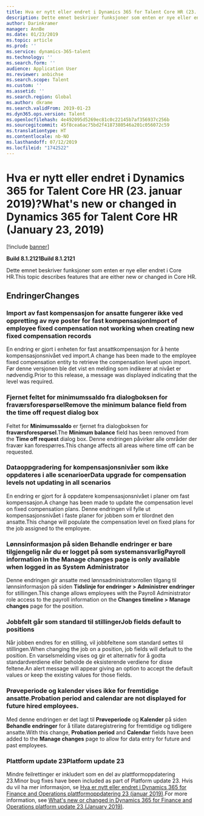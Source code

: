 ```yaml
---
title: Hva er nytt eller endret i Dynamics 365 for Talent Core HR (23. januar 2019)?
description: Dette emnet beskriver funksjoner som enten er nye eller endret i Microsoft Dynamics 365 for Talent Core HR.
author: Darinkramer
manager: AnnBe
ms.date: 01/23/2019
ms.topic: article
ms.prod: ''
ms.service: dynamics-365-talent
ms.technology: ''
ms.search.form: ''
audience: Application User
ms.reviewer: anbichse
ms.search.scope: Talent
ms.custom: ''
ms.assetid: ''
ms.search.region: Global
ms.author: dkrame
ms.search.validFrom: 2019-01-23
ms.dyn365.ops.version: Talent
ms.openlocfilehash: 4e492095d5269ec81c0c22145b7af356937c256b
ms.sourcegitcommit: 45f8cea6ac75bd2f4187380546a201c056072c59
ms.translationtype: HT
ms.contentlocale: nb-NO
ms.lasthandoff: 07/12/2019
ms.locfileid: "1742522"
---
```

# <a name="whats-new-or-changed-in-dynamics-365-for-talent-core-hr-january-23-2019"></a><span data-ttu-id="78ffe-103">Hva er nytt eller endret i Dynamics 365 for Talent Core HR (23. januar 2019)?</span><span class="sxs-lookup"><span data-stu-id="78ffe-103">What's new or changed in Dynamics 365 for Talent Core HR (January 23, 2019)</span></span>

[!include [banner](includes/banner.md)]

<span data-ttu-id="78ffe-104">**Build 8.1.2121**</span><span class="sxs-lookup"><span data-stu-id="78ffe-104">**Build 8.1.2121**</span></span>

<span data-ttu-id="78ffe-105">Dette emnet beskriver funksjoner som enten er nye eller endret i Core HR.</span><span class="sxs-lookup"><span data-stu-id="78ffe-105">This topic describes features that are either new or changed in Core HR.</span></span>

## <a name="changes"></a><span data-ttu-id="78ffe-106">Endringer</span><span class="sxs-lookup"><span data-stu-id="78ffe-106">Changes</span></span>

### <a name="import-of-employee-fixed-compensation-not-working-when-creating-new-fixed-compensation-records"></a><span data-ttu-id="78ffe-107">Import av fast kompensasjon for ansatte fungerer ikke ved oppretting av nye poster for fast kompensasjon</span><span class="sxs-lookup"><span data-stu-id="78ffe-107">Import of employee fixed compensation not working when creating new fixed compensation records</span></span>
<span data-ttu-id="78ffe-108">En endring er gjort i enheten for fast ansattkompensasjon for å hente kompensasjonsnivået ved import.</span><span class="sxs-lookup"><span data-stu-id="78ffe-108">A change has been made to the employee fixed compensation entity to retrieve the compensation level upon import.</span></span> <span data-ttu-id="78ffe-109">Før denne versjonen ble det vist en melding som indikerer at nivået er nødvendig.</span><span class="sxs-lookup"><span data-stu-id="78ffe-109">Prior to this release, a message was displayed indicating that the level was required.</span></span>

### <a name="remove-the-minimum-balance-field-from-the-time-off-request-dialog-box"></a><span data-ttu-id="78ffe-110">Fjernet feltet for minimumssaldo fra dialogboksen for fraværsforespørsel</span><span class="sxs-lookup"><span data-stu-id="78ffe-110">Remove the minimum balance field from the time off request dialog box</span></span>
<span data-ttu-id="78ffe-111">Feltet for **Minimumssaldo** er fjernet fra dialogboksen for **fraværsforespørsel**.</span><span class="sxs-lookup"><span data-stu-id="78ffe-111">The **Minimum balance** field has been removed from the **Time off request** dialog box.</span></span> <span data-ttu-id="78ffe-112">Denne endringen påvirker alle områder der fravær kan forespørres.</span><span class="sxs-lookup"><span data-stu-id="78ffe-112">This change affects all areas where time off can be requested.</span></span>

### <a name="data-upgrade-for-compensation-levels-not-updating-in-all-scenarios"></a><span data-ttu-id="78ffe-113">Dataoppgradering for kompensasjonsnivåer som ikke oppdateres i alle scenarioer</span><span class="sxs-lookup"><span data-stu-id="78ffe-113">Data upgrade for compensation levels not updating in all scenarios</span></span>
<span data-ttu-id="78ffe-114">En endring er gjort for å oppdatere kompensasjonsnivået i planer om fast kompensasjon.</span><span class="sxs-lookup"><span data-stu-id="78ffe-114">A change has been made to update the compensation level on fixed compensation plans.</span></span> <span data-ttu-id="78ffe-115">Denne endringen vil fylle ut kompensasjonsnivået i faste planer for jobben som er tilordnet den ansatte.</span><span class="sxs-lookup"><span data-stu-id="78ffe-115">This change will populate the compensation level on fixed plans for the job assigned to the employee.</span></span>

### <a name="payroll-information-in-the-manage-changes-page-is-only-available-when-logged-in-as-system-administrator"></a><span data-ttu-id="78ffe-116">Lønnsinformasjon på siden Behandle endringer er bare tilgjengelig når du er logget på som systemansvarlig</span><span class="sxs-lookup"><span data-stu-id="78ffe-116">Payroll information in the Manage changes page is only available when logged in as System Administrator</span></span>
<span data-ttu-id="78ffe-117">Denne endringen gir ansatte med lønnsadministratorrollen tilgang til lønnsinformasjon på siden **Tidslinje for endringer > Administrer endringer** for stillingen.</span><span class="sxs-lookup"><span data-stu-id="78ffe-117">This change allows employees with the Payroll Administrator role access to the payroll information on the **Changes timeline > Manage changes** page for the position.</span></span>

### <a name="job-fields-default-to-positions"></a><span data-ttu-id="78ffe-118">Jobbfelt går som standard til stillinger</span><span class="sxs-lookup"><span data-stu-id="78ffe-118">Job fields default to positions</span></span>
<span data-ttu-id="78ffe-119">Når jobben endres for en stilling, vil jobbfeltene som standard settes til stillingen.</span><span class="sxs-lookup"><span data-stu-id="78ffe-119">When changing the job on a position, job fields will default to the position.</span></span> <span data-ttu-id="78ffe-120">En varselsmelding vises og gir et alternativ for å godta standardverdiene eller beholde de eksisterende verdiene for disse feltene.</span><span class="sxs-lookup"><span data-stu-id="78ffe-120">An alert message will appear giving an option to accept the default values or keep the existing values for those fields.</span></span>

### <a name="probation-period-and-calendar-are-not-displayed-for-future-hired-employees"></a><span data-ttu-id="78ffe-121">Prøveperiode og kalender vises ikke for fremtidige ansatte.</span><span class="sxs-lookup"><span data-stu-id="78ffe-121">Probation period and calendar are not displayed for future hired employees.</span></span>
<span data-ttu-id="78ffe-122">Med denne endringen er det lagt til **Prøveperiode** og **Kalender** på siden **Behandle endringer** for å tillate dataregistrering for fremtidige og tidligere ansatte.</span><span class="sxs-lookup"><span data-stu-id="78ffe-122">With this change, **Probation period** and **Calendar** fields have been added to the **Manage changes** page to allow for data entry for future and past employees.</span></span>

### <a name="platform-update-23"></a><span data-ttu-id="78ffe-123">Plattform update 23</span><span class="sxs-lookup"><span data-stu-id="78ffe-123">Platform update 23</span></span>
<span data-ttu-id="78ffe-124">Mindre feilrettinger er inkludert som en del av plattformoppdatering 23.</span><span class="sxs-lookup"><span data-stu-id="78ffe-124">Minor bug fixes have been included as part of Platform update 23.</span></span> <span data-ttu-id="78ffe-125">Hvis du vil ha mer informasjon, se [Hva er nytt eller endret i Dynamics 365 for Finance and Operations plattformoppdatering 23 (januar 2019)](https://docs.microsoft.com/dynamics365/unified-operations/fin-and-ops/get-started/whats-new-platform-update-23).</span><span class="sxs-lookup"><span data-stu-id="78ffe-125">For more information, see [What's new or changed in Dynamics 365 for Finance and Operations platform update 23 (January 2019)](https://docs.microsoft.com/dynamics365/unified-operations/fin-and-ops/get-started/whats-new-platform-update-23).</span></span> 
